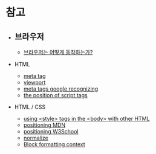 # 참고

* ## 브라우저 
  * [브라우저는 어떻게 동작하는가?](https://d2.naver.com/helloworld/59361)

* HTML
  * [meta tag](https://www.w3schools.com/tags/tag_meta.asp)
  * [viewport](https://www.w3schools.com/css/css_rwd_viewport.asp)
  * [meta tags google recognizing](https://support.google.com/webmasters/answer/79812?hl=ko)
  * [the position of script tags](https://stackoverflow.com/questions/4396849/does-the-script-tag-position-in-html-affects-performance-of-the-webpage)

* HTML / CSS
  * [using \<style> tags in the \<body> with other HTML](https://stackoverflow.com/questions/2830296/using-style-tags-in-the-body-with-other-html)
  * [positioning MDN](https://developer.mozilla.org/en-US/docs/Learn/CSS/CSS_layout/Positioning)
  * [positioning W3School](https://www.w3schools.com/cssref/pr_class_position.asp)
  * [normalize](https://necolas.github.io/normalize.css/)
  * [Block formatting context](https://developer.mozilla.org/ko/docs/Web/Guide/CSS/Block_formatting_context)